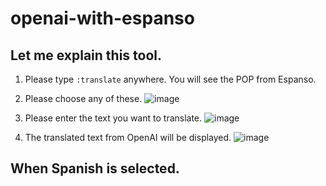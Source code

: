 # openai-with-espanso

## Let me explain this tool. 

1) Please type `:translate` anywhere. You will see the POP from Espanso. 

2) Please choose any of these.
![image](https://github.com/user-attachments/assets/2763b0e1-1c91-4288-ba72-6426a503edaa)

3) Please enter the text you want to translate.
![image](https://github.com/user-attachments/assets/d8f51d79-f1fe-4e9f-b2c1-5aaded00cb7a)

4) The translated text from OpenAI will be displayed.
![image](https://github.com/user-attachments/assets/71fef1b2-1304-49e0-a6a6-1a29d00e2bbb)


## When Spanish is selected.

